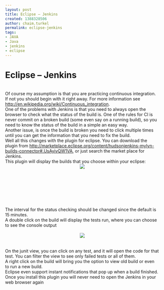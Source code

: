 ```yaml
---
layout: post
title: Eclipse – Jenkins
created: 1388328506
author: chaim.turkel
permalink: eclipse-jenkins
tags:
- JAVA
- Java
- jenkins
- eclipse
---
```

<h1>Eclipse &ndash; Jenkins<o:p></o:p></h1>

<div class="MsoNormal">&nbsp;</div>

<div class="MsoNormal">Of course my assumption is that you are practicing continuous integration. If not you should begin with it right away. For more information see <a href="http://en.wikipedia.org/wiki/Continuous_integration">http://en.wikipedia.org/wiki/Continuous_integration</a>.<o:p></o:p></div>

<div class="MsoNormal">One of the problems with Jenkins is that you need to always open the browser to check what the status of the build is. One of the rules for CI is never commit on a broken build (some even say on a running build), so you need to know the status of the build in a simple an easy way.<o:p></o:p></div>

<div class="MsoNormal">Another issue, is once the build is broken you need to click multiple times until you can get the information that you need to fix the build.<o:p></o:p></div>

<div class="MsoNormal">Well all this changes with the plugin for eclipse. You can download the plugin from <a href="http://marketplace.eclipse.org/content/hudsonjenkins-mylyn-builds-connector#.UsAyivQW1VA">http://marketplace.eclipse.org/content/hudsonjenkins-mylyn-builds-connector#.UsAyivQW1VA</a>, or just search the market place for Jenkins.<o:p></o:p></div>

<div class="MsoNormal">This plugin will display the builds that you choose within your eclipse:<o:p></o:p></div>

<div class="separator" style="clear: both; text-align: center;"><a href="http://4.bp.blogspot.com/-x9Wc-XwAtVI/UsA1DZ0AdsI/AAAAAAAAJko/2-jd3yW2AW8/s1600/one.png" imageanchor="1" style="margin-left: 1em; margin-right: 1em;"><img border="0" src="http://4.bp.blogspot.com/-x9Wc-XwAtVI/UsA1DZ0AdsI/AAAAAAAAJko/2-jd3yW2AW8/s1600/one.png" /></a></div>

<p>&nbsp;</p>

<div class="separator" style="clear: both; text-align: center;">&nbsp;</div>

<p>&nbsp;</p>

<div class="MsoNormal">&nbsp;</div>

<div class="MsoNormal"><!--[if gte vml 1]><v:shapetype
 id="_x0000_t75" coordsize="21600,21600" o:spt="75" o:preferrelative="t"
 path="m@4@5l@4@11@9@11@9@5xe" filled="f" stroked="f">
 <v:stroke joinstyle="miter"/>
 <v:formulas>
  <v:f eqn="if lineDrawn pixelLineWidth 0"/>
  <v:f eqn="sum @0 1 0"/>
  <v:f eqn="sum 0 0 @1"/>
  <v:f eqn="prod @2 1 2"/>
  <v:f eqn="prod @3 21600 pixelWidth"/>
  <v:f eqn="prod @3 21600 pixelHeight"/>
  <v:f eqn="sum @0 0 1"/>
  <v:f eqn="prod @6 1 2"/>
  <v:f eqn="prod @7 21600 pixelWidth"/>
  <v:f eqn="sum @8 21600 0"/>
  <v:f eqn="prod @7 21600 pixelHeight"/>
  <v:f eqn="sum @10 21600 0"/>
 </v:formulas>
 <v:path o:extrusionok="f" gradientshapeok="t" o:connecttype="rect"/>
 <o:lock v:ext="edit" aspectratio="t"/>
</v:shapetype><v:shape id="Picture_x0020_1" o:spid="_x0000_i1026" type="#_x0000_t75"
 style='width:468pt;height:78.75pt;visibility:visible;mso-wrap-style:square'>
 <v:imagedata src="file:///C:\Users\Chaimt\AppData\Local\Temp\msohtmlclip1\01\clip_image001.png"
  o:title=""/>
</v:shape><![endif]--><!--[if !vml]--><!--[endif]--><o:p></o:p></div>

<div class="MsoNormal">The interval for the status checking should be changed since the default is 15 minutes.<o:p></o:p></div>

<div class="MsoNormal">A double click on the build will display the tests run, where you can choose to see the console output<o:p></o:p></div>

<div class="MsoNormal">&nbsp;</div>

<div class="separator" style="clear: both; text-align: center;"><a href="http://3.bp.blogspot.com/-Et9EZrulLww/UsA1JO87Y2I/AAAAAAAAJk0/gA59ddYMSHo/s1600/two.png" imageanchor="1" style="margin-left: 1em; margin-right: 1em;"><img border="0" src="http://3.bp.blogspot.com/-Et9EZrulLww/UsA1JO87Y2I/AAAAAAAAJk0/gA59ddYMSHo/s1600/two.png" /></a></div>

<div class="MsoNormal">&nbsp;</div>

<div class="MsoNormal">&nbsp;</div>

<div class="MsoNormal"><!--[if gte vml 1]><v:shape
 id="Picture_x0020_2" o:spid="_x0000_i1025" type="#_x0000_t75" style='width:468pt;
 height:175.5pt;visibility:visible;mso-wrap-style:square'>
 <v:imagedata src="file:///C:\Users\Chaimt\AppData\Local\Temp\msohtmlclip1\01\clip_image003.png"
  o:title=""/>
</v:shape><![endif]--><!--[if !vml]--><!--[endif]--><o:p></o:p></div>

<div class="MsoNormal">On the junit view, you can click on any test, and it will open the code for that test. You can filter the view to see only failed tests or all of them.<o:p></o:p></div>

<div class="MsoNormal">A right click on the build will bring you the option to view old build or even to run a new build.<o:p></o:p></div>

<div class="MsoNormal">Eclipse even support instant notifications that pop up when a build finished.<o:p></o:p></div>

<div class="MsoNormal">Once you install this plugin you will never need to open the Jenkins in your web browser again<o:p></o:p></div>

<p>&nbsp;</p>

<div class="MsoNormal">&nbsp;</div>

<p>&nbsp;</p>
